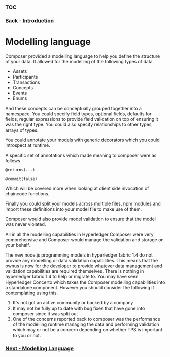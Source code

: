 ### [TOC](./TOC.md)
### [Back - Introduction](./introduction.md)

# Modelling language
Composer provided a modelling language to help you define the structure of your data. It allowed for the modelling of the following types of data

- Assets
- Participants
- Transactions
- Concepts
- Events
- Enums

And these concepts can be conceptually grouped together into a namespace. You could specify field types, optional fields, defaults for fields, regular expressions to provide field validation on top of ensuring it was the right type. You could also specify relationships to other types, arrays of types.

You could annotate your models with generic decorators which you could introspect at runtime. 

A specific set of annotations which made meaning to composer were as follows
```
@returns(...)
```
```
@commit(false)
```
Which will be covered more when looking at client side invocation of chaincode functions.

Finally you could split your models across multiple files, npm modules and import these definitions into your model file to make use of them. 

Composer would also provide model validation to ensure that the model was never violated. 

All in all the modelling capabilities in Hyperledger Composer were very comprehensive and Composer would manage the validation and storage on your behalf. 

The new node.js programming models in hyperledger fabric 1.4 do not provide any modelling or data validation capabilities. This means that the ownus is now for the developer to provide whatever data management and validation capabilities are required themselves. There is nothing in hyperledger fabric 1.4 to help or migrate to. You may have seen Hyperledger Concerto which takes the Composer modelling capabilities into a standalone component. However you should consider the following if contemplating using this.
1. It's not got an active community or backed by a company
2. It may not be fully up to date with bug fixes that have gone into composer since it was split out
3. One of the concerns reported back to composer was the performance of the modelling runtime managing the data and performing validation which may or not be a concern depending on whether TPS is important to you or not.

### [Next - Modelling Language](./datastorage.md)
